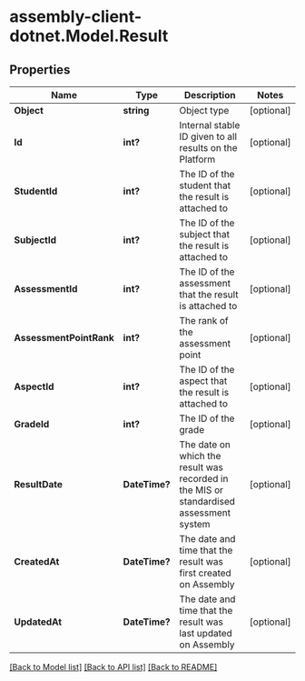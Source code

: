 # assembly-client-dotnet.Model.Result
## Properties

Name | Type | Description | Notes
------------ | ------------- | ------------- | -------------
**Object** | **string** | Object type | [optional] 
**Id** | **int?** | Internal stable ID given to all results on the Platform | [optional] 
**StudentId** | **int?** | The ID of the student that the result is attached to | [optional] 
**SubjectId** | **int?** | The ID of the subject that the result is attached to | [optional] 
**AssessmentId** | **int?** | The ID of the assessment that the result is attached to | [optional] 
**AssessmentPointRank** | **int?** | The rank of the assessment point | [optional] 
**AspectId** | **int?** | The ID of the aspect that the result is attached to | [optional] 
**GradeId** | **int?** | The ID of the grade | [optional] 
**ResultDate** | **DateTime?** | The date on which the result was recorded in the MIS or standardised assessment system | [optional] 
**CreatedAt** | **DateTime?** | The date and time that the result was first created on Assembly | [optional] 
**UpdatedAt** | **DateTime?** | The date and time that the result was last updated on Assembly | [optional] 

[[Back to Model list]](../README.md#documentation-for-models) [[Back to API list]](../README.md#documentation-for-api-endpoints) [[Back to README]](../README.md)


